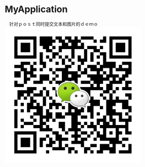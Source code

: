 # MyApplication
　针对ｐｏｓｔ同时提交文本和图片的ｄｅｍｏ
![Alt text](https://github.com/chentao753951/MyApplication/blob/master/image/%E4%B8%80%E9%A3%8E%E5%BE%AE%E4%BF%A1.jpg)
